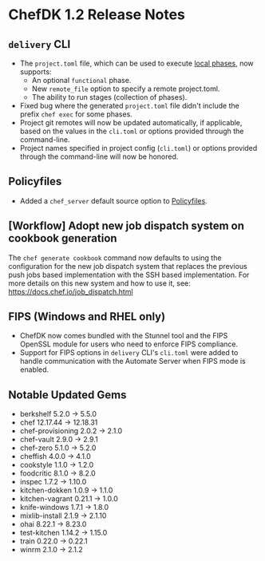 # ChefDK 1.2 Release Notes

## `delivery` CLI
- The `project.toml` file, which can be used to execute [local phases](https://docs.chef.io/ctl_delivery.html#delivery-local), now supports:
  - An optional `functional` phase.
  - New `remote_file` option to specify a remote project.toml.
  - The ability to run stages (collection of phases).
- Fixed bug where the generated `project.toml` file didn't include the prefix `chef exec` for some phases.
- Project git remotes will now be updated automatically, if applicable, based on the values in the `cli.toml` or options provided through the command-line.
- Project names specified in project config (`cli.toml`) or options provided through the command-line will now be honored.

## Policyfiles
- Added a `chef_server` default source option to [Policyfiles](https://docs.chef.io/config_rb_policyfile.html#settings).

## [Workflow] Adopt new job dispatch system on cookbook generation
The `chef generate cookbook` command now defaults to using the configuration for the new job
dispatch system that replaces the previous push jobs based implementation with the SSH based
implementation. For more details on this new system and how to use it, see:
https://docs.chef.io/job_dispatch.html

## FIPS (Windows and RHEL only)
- ChefDK now comes bundled with the Stunnel tool and the FIPS OpenSSL module for users who need to enforce FIPS compliance.
- Support for FIPS options in `delivery` CLI's `cli.toml` were added to handle communication with the Automate Server when FIPS mode is enabled.

## Notable Updated Gems
- berkshelf 5.2.0 -> 5.5.0
- chef 12.17.44 -> 12.18.31
- chef-provisioning 2.0.2 -> 2.1.0
- chef-vault 2.9.0 -> 2.9.1
- chef-zero 5.1.0 -> 5.2.0
- cheffish 4.0.0 -> 4.1.0
- cookstyle 1.1.0 -> 1.2.0
- foodcritic 8.1.0 -> 8.2.0
- inspec 1.7.2 -> 1.10.0
- kitchen-dokken 1.0.9 -> 1.1.0
- kitchen-vagrant 0.21.1 -> 1.0.0
- knife-windows 1.7.1 -> 1.8.0
- mixlib-install 2.1.9 -> 2.1.10
- ohai 8.22.1 -> 8.23.0
- test-kitchen 1.14.2 -> 1.15.0
- train 0.22.0 -> 0.22.1
- winrm 2.1.0 -> 2.1.2
